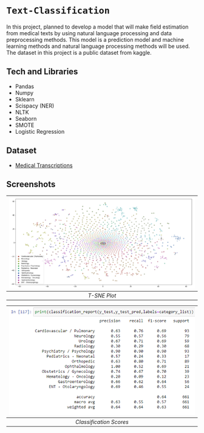 
# `Text-Classification`
In this project, planned to develop a model that will make field estimation from 
medical texts by using natural language processing and data preprocessing methods. 
This model is a prediction model and machine learning methods and natural language 
processing methods will be used. The dataset in this project is a public dataset from kaggle.

## Tech and Libraries

- Pandas
- Numpy
- Sklearn
- Scispacy (NER)
- NLTK
- Seaborn
- SMOTE
- Logistic Regression

## Dataset

 - [Medical Transcriptions](https://www.mtsamples.com/)

## Screenshots

| ![t-sne_plot](screen-shots/t-sne_plot.png) |
| :--:|
| *T-SNE Plot* |

| ![scores](screen-shots/scores.png) |
| :--:|
| *Classification Scores* |

